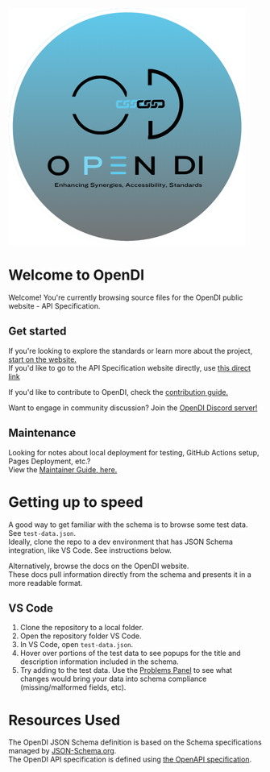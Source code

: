 ![](./docs/img/opendi-icon.png)

# Welcome to OpenDI

Welcome! You're currently browsing source files for the OpenDI public website - API Specification.

## Get started

If you're looking to explore the standards or learn more about the project, [start on the website.](https://opendi.org)  
If you'd like to go to the API Specification website directly, use [this direct link](https://opendi.org/api-specification)

If you'd like to contribute to OpenDI, check the [contribution guide.](https://opendi.org/How%20To%20Contribute/)

Want to engage in community discussion? Join the [OpenDI Discord server!](https://discord.gg/FtAX3JStJz)

## Maintenance

Looking for notes about local deployment for testing, GitHub Actions setup, Pages Deployment, etc.?  
View the [Maintainer Guide, here.](./Maintainer%20Guide/README.md)

# Getting up to speed

A good way to get familiar with the schema is to browse some test data. See `test-data.json`.  
Ideally, clone the repo to a dev environment that has JSON Schema integration, like VS Code. See instructions below.

Alternatively, browse the docs on the OpenDI website.  
These docs pull information directly from the schema and presents it in a more readable format. 

## VS Code

1. Clone the repository to a local folder.
2. Open the repository folder VS Code.
3. In VS Code, open `test-data.json`.
4. Hover over portions of the test data to see popups for the title and description information included in the schema.
5. Try adding to the test data. Use the [Problems Panel](https://code.visualstudio.com/docs/editor/editingevolved#_errors-warnings) to see what changes would bring your data into schema compliance (missing/malformed fields, etc).

# Resources Used

The OpenDI JSON Schema definition is based on the Schema specifications managed by [JSON-Schema.org](https://json-schema.org/).  
The OpenDI API specification is defined using [the OpenAPI specification](https://www.openapis.org/what-is-openapi).
